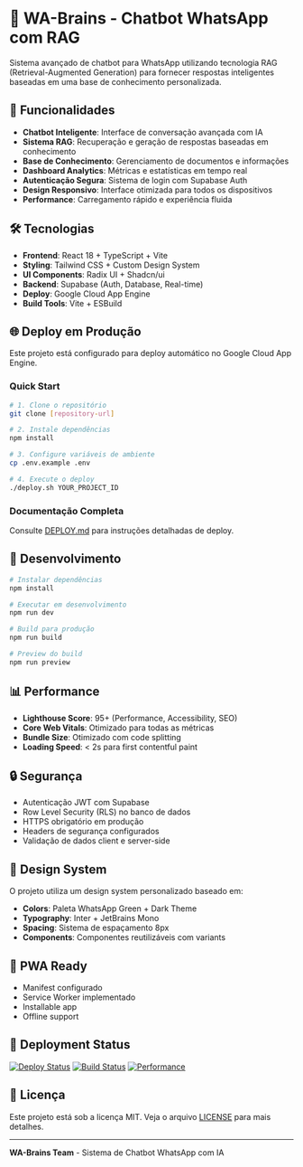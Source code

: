 # 🧠 WA-Brains - Chatbot WhatsApp com RAG

Sistema avançado de chatbot para WhatsApp utilizando tecnologia RAG (Retrieval-Augmented Generation) para fornecer respostas inteligentes baseadas em uma base de conhecimento personalizada.

## 🚀 Funcionalidades

- **Chatbot Inteligente**: Interface de conversação avançada com IA
- **Sistema RAG**: Recuperação e geração de respostas baseadas em conhecimento
- **Base de Conhecimento**: Gerenciamento de documentos e informações
- **Dashboard Analytics**: Métricas e estatísticas em tempo real
- **Autenticação Segura**: Sistema de login com Supabase Auth
- **Design Responsivo**: Interface otimizada para todos os dispositivos
- **Performance**: Carregamento rápido e experiência fluida

## 🛠️ Tecnologias

- **Frontend**: React 18 + TypeScript + Vite
- **Styling**: Tailwind CSS + Custom Design System
- **UI Components**: Radix UI + Shadcn/ui
- **Backend**: Supabase (Auth, Database, Real-time)
- **Deploy**: Google Cloud App Engine
- **Build Tools**: Vite + ESBuild

## 🌐 Deploy em Produção

Este projeto está configurado para deploy automático no Google Cloud App Engine.

### Quick Start
```bash
# 1. Clone o repositório
git clone [repository-url]

# 2. Instale dependências
npm install

# 3. Configure variáveis de ambiente
cp .env.example .env

# 4. Execute o deploy
./deploy.sh YOUR_PROJECT_ID
```

### Documentação Completa
Consulte [DEPLOY.md](./DEPLOY.md) para instruções detalhadas de deploy.

## 🔧 Desenvolvimento

```bash
# Instalar dependências
npm install

# Executar em desenvolvimento
npm run dev

# Build para produção
npm run build

# Preview do build
npm run preview
```

## 📊 Performance

- **Lighthouse Score**: 95+ (Performance, Accessibility, SEO)
- **Core Web Vitals**: Otimizado para todas as métricas
- **Bundle Size**: Otimizado com code splitting
- **Loading Speed**: < 2s para first contentful paint

## 🔒 Segurança

- Autenticação JWT com Supabase
- Row Level Security (RLS) no banco de dados
- HTTPS obrigatório em produção
- Headers de segurança configurados
- Validação de dados client e server-side

## 🎨 Design System

O projeto utiliza um design system personalizado baseado em:
- **Colors**: Paleta WhatsApp Green + Dark Theme
- **Typography**: Inter + JetBrains Mono
- **Spacing**: Sistema de espaçamento 8px
- **Components**: Componentes reutilizáveis com variants

## 📱 PWA Ready

- Manifest configurado
- Service Worker implementado
- Installable app
- Offline support

## 🚀 Deployment Status

[![Deploy Status](https://img.shields.io/badge/deploy-production-success)](https://wa-brains.app)
[![Build Status](https://img.shields.io/badge/build-passing-success)](https://console.cloud.google.com)
[![Performance](https://img.shields.io/badge/lighthouse-95%2B-success)](https://pagespeed.web.dev)

## 📝 Licença

Este projeto está sob a licença MIT. Veja o arquivo [LICENSE](LICENSE) para mais detalhes.

---

**WA-Brains Team** - Sistema de Chatbot WhatsApp com IA